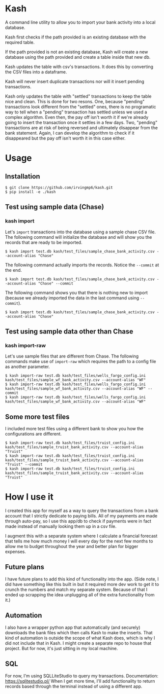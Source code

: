 # Kash
A command line utility to allow you to import your bank activity into a local database.

Kash first checks if the path provided is an existing database with the required table. 

If the path provided is not an existing database, Kash will create a new database using the path provided and create a table inside that new db.

Kash updates the table with csv's transactions. It does this by converting the CSV files into a dataframe. 

Kash will never insert duplicate transactions nor will it insert pending transactions. 

Kash only updates the table with "settled" transactions to keep the table nice and clean. This is done for two resons. One, because "pending" transactions look different from the "settled" ones, there is no programatic way to tell when a "pending" transaction has settled unless we used a complex algorithm. Even then, the pay off isn't worth it if we're already going to insert the transaction once it settles in a few days. Two, "pending" transactions are at risk of being reversed and ultimately disappear from the bank statement. Again, I can develop the algorithm to check if it disappeared but the pay off isn't worth it in this case either.

# Usage
## Installation
```
$ git clone https://github.com/irvingmp6/kash.git
$ pip install -e ./kash
```
## Test using sample data (Chase)
### kash import
Let's `import` transactions into the database using a sample chase CSV file. The following command will initialize the database and will show you the records that are ready to be imported.
```
$ kash import test.db kash/test_files/sample_chase_bank_activity.csv --account-alias "Chase" 
```
The following command actually imports the records. Notice the `--commit` at the end.
```
$ kash import test.db kash/test_files/sample_chase_bank_activity.csv --account-alias "Chase" --commit
```
The following command shows you that there is nothing new to import (because we already imported the data in the last command using `--commit`).
```
$ kash import test.db kash/test_files/sample_chase_bank_activity.csv --account-alias "Chase" 
```

## Test using sample data other than Chase
### kash import-raw
Let's use sample files that are different from Chase. The following commands make use of `import-raw` which requires the path to a config file as another parameter.
```
$ kash import-raw test.db kash/test_files/wells_fargo_config.ini kash/test_files/sample_wf_bank_activity.csv --account-alias "WF"
$ kash import-raw test.db kash/test_files/wells_fargo_config.ini kash/test_files/sample_wf_bank_activity.csv --account-alias "WF" --commit
$ kash import-raw test.db kash/test_files/wells_fargo_config.ini kash/test_files/sample_wf_bank_activity.csv --account-alias "WF"

```
## Some more test files
I included more test files using a different bank to show you how the configurations are different.
```
$ kash import-raw test.db kash/test_files/truist_config.ini kash/test_files/sample_truist_bank_activity.csv --account-alias "Truist"
$ kash import-raw test.db kash/test_files/truist_config.ini kash/test_files/sample_truist_bank_activity.csv --account-alias "Truist" --commit
$ kash import-raw test.db kash/test_files/truist_config.ini kash/test_files/sample_truist_bank_activity.csv --account-alias "Truist"
```

# How I use it
I created this app for myself as a way to query the transactions from a bank account that I strictly dedicate to paying bills. All of my payments are made through auto-pay, so I use this app/db to check if payments were in fact made instead of manually looking them up in a csv file.

I augment this with a separate system where I calculate a financial forecast that tells me how much money I will every day for the next few months to allow me to budget throughout the year and better plan for bigger expenses.
## Future plans
I have future plans to add this kind of functionality into the app. (Side note, I did have something like this built in but it required more dev work to get it to crunch the numbers and match my separate system. Because of that I ended up scrapping the idea unplugging all of the extra functionality from it.)
## Automation
I also have a wrapper python app that automatically (and securely) downloads the bank files which then calls Kash to make the inserts. That kind of automation is outside the scope of what Kash does, which is why I did not include that in Kash. I might create a separate repo to house that project. But for now, it's just sitting in my local machine.
## SQL
For now, I'm using SQLLiteStudio to query my transactions. 
Documentation: https://sqlitestudio.pl/
When I get more time, I'll add functionality to return records based through the terminal instead of using a different app.

